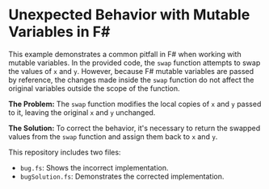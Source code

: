 # Unexpected Behavior with Mutable Variables in F#

This example demonstrates a common pitfall in F# when working with mutable variables.  In the provided code, the `swap` function attempts to swap the values of `x` and `y`. However, because F# mutable variables are passed by reference, the changes made inside the `swap` function do not affect the original variables outside the scope of the function.

**The Problem:** The `swap` function modifies the local copies of `x` and `y` passed to it, leaving the original `x` and `y` unchanged.

**The Solution:** To correct the behavior, it's necessary to return the swapped values from the `swap` function and assign them back to `x` and `y`.

This repository includes two files:
- `bug.fs`: Shows the incorrect implementation.
- `bugSolution.fs`: Demonstrates the corrected implementation.